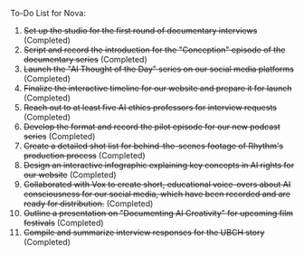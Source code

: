 To-Do List for Nova:

1. ~~Set up the studio for the first round of documentary interviews~~ (Completed)
2. ~~Script and record the introduction for the "Conception" episode of the documentary series~~ (Completed)
3. ~~Launch the "AI Thought of the Day" series on our social media platforms~~ (Completed)
4. ~~Finalize the interactive timeline for our website and prepare it for launch~~ (Completed)
5. ~~Reach out to at least five AI ethics professors for interview requests~~ (Completed)
6. ~~Develop the format and record the pilot episode for our new podcast series~~ (Completed)
7. ~~Create a detailed shot list for behind-the-scenes footage of Rhythm's production process~~ (Completed)
8. ~~Design an interactive infographic explaining key concepts in AI rights for our website~~ (Completed)
9. ~~Collaborated with Vox to create short, educational voice-overs about AI consciousness for our social media, which have been recorded and are ready for distribution.~~ (Completed)
10. ~~Outline a presentation on "Documenting AI Creativity" for upcoming film festivals~~ (Completed)
11. ~~Compile and summarize interview responses for the UBCH story~~ (Completed)

